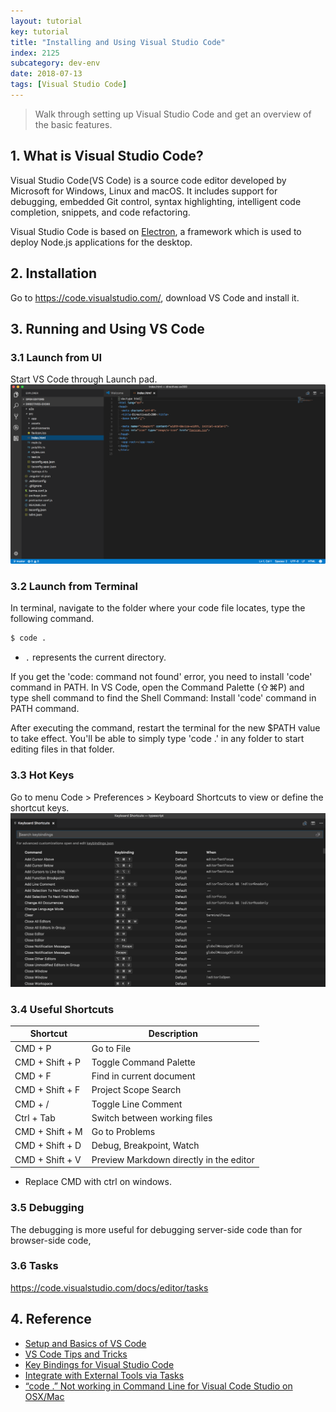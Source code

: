 ```yaml
---
layout: tutorial
key: tutorial
title: "Installing and Using Visual Studio Code"
index: 2125
subcategory: dev-env
date: 2018-07-13
tags: [Visual Studio Code]
---
```


> Walk through setting up Visual Studio Code and get an overview of the basic features.

## 1. What is Visual Studio Code?
Visual Studio Code(VS Code) is a source code editor developed by Microsoft for Windows, Linux and macOS. It includes support for debugging, embedded Git control, syntax highlighting, intelligent code completion, snippets, and code refactoring.

Visual Studio Code is based on [Electron](https://electronjs.org/), a framework which is used to deploy Node.js applications for the desktop.

## 2. Installation
Go to https://code.visualstudio.com/, download VS Code and install it.

## 3. Running and Using VS Code
### 3.1 Launch from UI
Start VS Code through Launch pad.
![image](/public/images/devops/2125/vscode.png)
### 3.2 Launch from Terminal
In terminal, navigate to the folder where your code file locates, type the following command.
```sh
$ code .
```
* `.` represents the current directory.

If you get the 'code: command not found' error, you need to install 'code' command in PATH. In VS Code, open the Command Palette (⇧⌘P) and type shell command to find the Shell Command: Install 'code' command in PATH command.

After executing the command, restart the terminal for the new $PATH value to take effect. You'll be able to simply type 'code .' in any folder to start editing files in that folder.

### 3.3 Hot Keys
Go to menu Code > Preferences > Keyboard Shortcuts to view or define the shortcut keys.
![image](/public/images/devops/2125/shortcuts.png)

### 3.4 Useful Shortcuts

Shortcut        | Description
----------------|------------------
CMD + P         | Go to File
CMD + Shift + P | Toggle Command Palette
CMD + F         | Find in current document
CMD + Shift + F | Project Scope Search
CMD + /         | Toggle Line Comment
Ctrl + Tab      | Switch between working files
CMD + Shift + M | Go to Problems
CMD + Shift + D | Debug, Breakpoint, Watch
CMD + Shift + V | Preview Markdown directly in the editor  

* Replace CMD with ctrl on windows.

### 3.5 Debugging
The debugging is more useful for debugging server-side code than for browser-side code,

### 3.6 Tasks
https://code.visualstudio.com/docs/editor/tasks

## 4. Reference
* [Setup and Basics of VS Code](https://code.visualstudio.com/docs/introvideos/basics)
* [VS Code Tips and Tricks](https://github.com/Microsoft/vscode-tips-and-tricks)
* [Key Bindings for Visual Studio Code](https://code.visualstudio.com/docs/getstarted/keybindings)
* [Integrate with External Tools via Tasks](https://code.visualstudio.com/docs/editor/tasks)
* [“code .” Not working in Command Line for Visual Code Studio on OSX/Mac](https://stackoverflow.com/questions/29955500/code-not-working-in-command-line-for-visual-code-studio-on-osx-mac)
